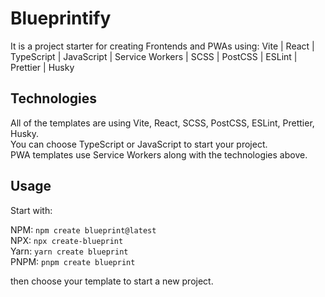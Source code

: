 # Blueprintify

It is a project starter for creating Frontends and PWAs using: Vite | React | TypeScript | JavaScript | Service Workers | SCSS | PostCSS | ESLint | Prettier | Husky

## Technologies

All of the templates are using Vite, React, SCSS, PostCSS, ESLint, Prettier, Husky.  
You can choose TypeScript or JavaScript to start your project.  
PWA templates use Service Workers along with the technologies above.

## Usage

Start with:

NPM: `npm create blueprint@latest`  
NPX: `npx create-blueprint`  
Yarn: `yarn create blueprint`  
PNPM: `pnpm create blueprint`

then choose your template to start a new project.

